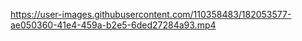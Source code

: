 


https://user-images.githubusercontent.com/110358483/182053577-ae050360-41e4-459a-b2e5-6ded27284a93.mp4

